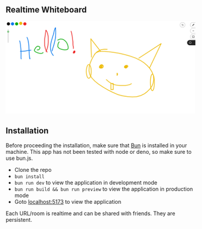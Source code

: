 ## Realtime Whiteboard

![Screenshot](screenshot.png)

## Installation

Before proceeding the installation, make sure that [Bun](https://bun.sh) is installed in your machine. This app has not been tested with node or deno, so make sure to use bun.js.

- Clone the repo
- `bun install`
- `bun run dev` to view the application in development mode
- `bun run build && bun run preview` to view the application in production mode
- Goto [localhost:5173](http://localhost:5173) to view the application

Each URL/room is realtime and can be shared with friends. They are persistent. 
